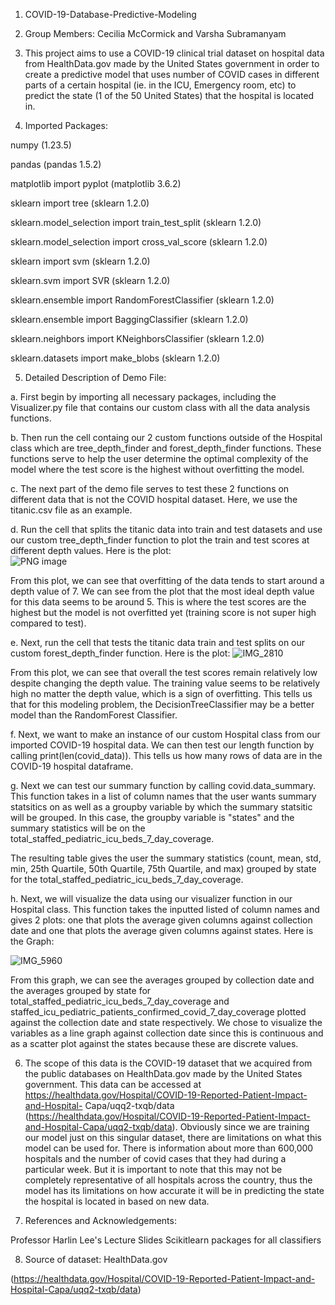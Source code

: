 1. COVID-19-Database-Predictive-Modeling

2. Group Members: Cecilia McCormick and Varsha Subramanyam

3. This project aims to use a COVID-19 clinical trial dataset on hospital data from HealthData.gov made by the United States government in order to create a predictive model that uses number of COVID cases in different parts of a certain hospital (ie. in the ICU, Emergency room, etc) to predict the state (1 of the 50 United States) that the hospital is located in.

4. Imported Packages:

  numpy (1.23.5)
  
  pandas (pandas 1.5.2)
  
  matplotlib import pyplot (matplotlib 3.6.2)
  
  sklearn import tree (sklearn 1.2.0)
  
  sklearn.model_selection import train_test_split (sklearn 1.2.0)
  
  sklearn.model_selection import cross_val_score (sklearn 1.2.0)
  
  sklearn import svm (sklearn 1.2.0)
  
  sklearn.svm import SVR (sklearn 1.2.0)
  
  sklearn.ensemble import RandomForestClassifier (sklearn 1.2.0)
  
  sklearn.ensemble import BaggingClassifier (sklearn 1.2.0)
  
  sklearn.neighbors import KNeighborsClassifier (sklearn 1.2.0)
  
  sklearn.datasets import make_blobs (sklearn 1.2.0)
  
5. Detailed Description of Demo File:

  a. First begin by importing all necessary packages, including the Visualizer.py file that contains our custom class with all the data analysis functions.
  
  b. Then run the cell containg our 2 custom functions outside of the Hospital class which are tree_depth_finder and forest_depth_finder functions. These functions serve to help the user determine the optimal complexity of the model where the test score is the highest without overfitting the model. 
  
  c. The next part of the demo file serves to test these 2 functions on different data that is not the COVID hospital dataset. Here, we use the titanic.csv file as an example. 
  
  d. Run the cell that splits the titanic data into train and test datasets and use our custom tree_depth_finder function to plot the train and test scores at different depth values. Here is the plot:  
  ![PNG image](https://user-images.githubusercontent.com/114379054/206581131-5cbc7dd7-24b6-4594-8410-73631d5e2274.jpeg)
 
  From this plot, we can see that overfitting of the data tends to start around a depth value of 7. We can see from the plot that the most ideal depth value for this data seems to be around 5. This is where the test scores are the highest but the model is not overfitted yet (training score is not super high compared to test). 
  
  e. Next, run the cell that tests the titanic data train and test splits on our custom forest_depth_finder function. Here is the plot:
  ![IMG_2810](https://user-images.githubusercontent.com/114379054/206581585-5b630344-31b8-41f9-b207-96b9246a15bf.png)
  
  From this plot, we can see that overall the test scores remain relatively low despite changing the depth value. The training value seems to be relatively high no matter the depth value, which is a sign of overfitting.  This tells us that for this modeling problem, the DecisionTreeClassifier may be a better model than the RandomForest Classifier. 
  
  f. Next, we want to make an instance of our custom Hospital class from our imported COVID-19 hospital data. We can then test our length function by calling print(len(covid_data)). This tells us how many rows of data are in the COVID-19 hospital dataframe. 
  
  g. Next we can test our summary function by calling covid.data_summary. This function takes in a list of column names that the user wants summary statsitics on as well as a groupby variable by which the summary statsitic will be grouped. In this case, the groupby variable is "states" and the summary statistics will be on the total_staffed_pediatric_icu_beds_7_day_coverage. 
  
  The resulting table gives the user the summary statistics (count, mean, std, min, 25th Quartile, 50th Quartile, 75th Quartile, and max) grouped by state for the total_staffed_pediatric_icu_beds_7_day_coverage. 
  
  h. Next, we will visualize the data using our visualizer function in our Hospital class. This function takes the inputted listed of column names and gives 2 plots: one that plots the average given columns against collection date and one that plots the average given columns against states. 
  Here is the Graph:
  
![IMG_5960](https://user-images.githubusercontent.com/114379054/206628977-aefd12ca-af14-41b5-8d7f-394218ae8980.png)

From this graph, we can see the averages grouped by collection date and the averages grouped by state for total_staffed_pediatric_icu_beds_7_day_coverage and staffed_icu_pediatric_patients_confirmed_covid_7_day_coverage plotted against the collection date and state respectively. We chose to visualize the variables as a line graph against collection date since this is continuous and as a scatter plot against the states because these are discrete values. 


6. The scope of this data is the COVID-19 dataset that we acquired from the public databases on HealthData.gov made by the United States government. This data can be accessed at https://healthdata.gov/Hospital/COVID-19-Reported-Patient-Impact-and-Hospital- Capa/uqq2-txqb/data (https://healthdata.gov/Hospital/COVID-19-Reported-Patient-Impact-and-Hospital-Capa/uqq2-txqb/data). Obviously since we are training our model just on this singular dataset, there are limitations on what this model can be used for. There is information about more than 600,000 hospitals and the number of covid cases that they had during a particular week. But it is important to note that this may not be completely representative of all hospitals across the country, thus the model has its limitations on how accurate it will be in predicting the state the hospital is located in based on new data. 

7. References and Acknowledgements:
  
  Professor Harlin Lee's Lecture Slides 
  Scikitlearn packages for all classifiers 
  
8. Source of dataset: HealthData.gov

(https://healthdata.gov/Hospital/COVID-19-Reported-Patient-Impact-and-Hospital-Capa/uqq2-txqb/data)
